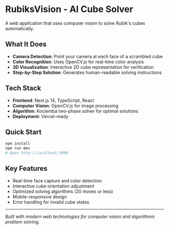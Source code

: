 # RubiksVision - AI Cube Solver

A web application that uses computer vision to solve Rubik's cubes automatically.

## What It Does
- **Camera Detection**: Point your camera at each face of a scrambled cube
- **Color Recognition**: Uses OpenCV.js for real-time color analysis  
- **3D Visualization**: Interactive 2D cube representation for verification
- **Step-by-Step Solution**: Generates human-readable solving instructions

## Tech Stack
- **Frontend**: Next.js 14, TypeScript, React
- **Computer Vision**: OpenCV.js for image processing
- **Algorithm**: Kociemba two-phase solver for optimal solutions
- **Deployment**: Vercel-ready

## Quick Start
```bash
npm install
npm run dev
# Open http://localhost:3000
```

## Key Features
- Real-time face capture and color detection
- Interactive cube orientation adjustment
- Optimized solving algorithms (20 moves or less)
- Mobile-responsive design
- Error handling for invalid cube states

---
*Built with modern web technologies for computer vision and algorithmic problem solving.*

